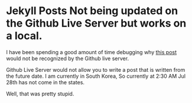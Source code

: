 <!-- ---
layout: post
category: life
--- -->

# Jekyll Posts Not being updated on the Github Live Server but works on a local. 

I have been spending a good amount of time debugging why <a href="https://spearo2.github.io/research/2022/07/27/SoberLog-First_Ten_Days.html">this post</a> would not be recognized by the Github live server.

Github Live Server would not allow you to write a post that is written from the future date.
I am currently in South Korea, So currently at 2:30 AM Jul 28th has not come in the states.

Well, that was pretty stupid.
